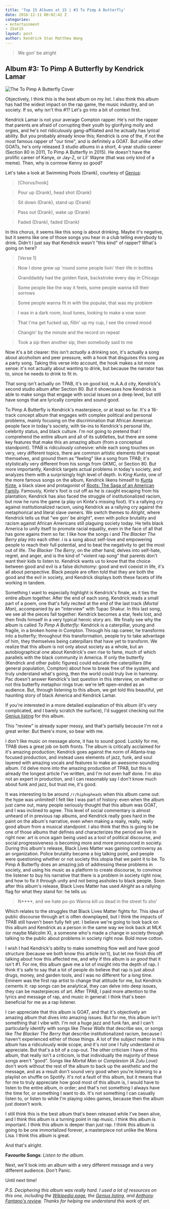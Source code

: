 ```yaml
---
title: 'Top 15 Albums at 15 | #3 To Pimp A Butterfly'
date: 2016-12-11 00:02:42 Z
categories:
- entertainment
- 15at15
layout: post
author: Kendrick Stan Matthew Wang
---
```


> We gon' be alright

## Album #3: To Pimp A Butterfly by Kendrick Lamar

![The To Pimp A Butterfly Cover]({{site.baseurl}}/img/albums/to-pimp-a-butterfly.jpg)

Objectively, I think this is the best album on my list. I also think this album has had the widest impact on the rap game, the music industry, and on society. If so, why isn't this #1? Let's go into a bit of context first.

Kendrick Lamar is not your average Compton rapper. He's not the rapper that parents are afraid of corrupting their youth by glorifying molly and orgies, and he's not ridiculously gang-affiliated and he actually has lyrical ability. But you probably already know this; Kendrick is one of the, if not the most famous rapper of "our time", and is definitely a GOAT. But unlike other GOATs, he's only released 3 studio albums in a short, 4-year studio career (Section 80 in 2011, To Pimp A Butterfly in 2015). He doesn't have the prolific career of Kanye, or Jay-Z, or Lil' Wayne (that was only kind of a meme). Then, why is cornrow Kenny so good?

Let's take a look at Swimming Pools (Drank), courtesy of [Genius](http://genius.com/Kendrick-lamar-swimming-pools-drank-lyrics):

> [Chorus/hook]

> Pour up (Drank), head shot (Drank)

> Sit down (Drank), stand up (Drank)

> Pass out (Drank), wake up (Drank)

> Faded (Drank), faded (Drank)

In this chorus, it seems like this song is about drinking. Maybe it's negative, but it seems like one of those songs you hear in a club telling everybody to drink. Didn't I just say that Kendrick wasn't "this kind" of rapper? What's going on here?

> [Verse 1]

> Now I done grew up 'round some people livin' their life in bottles

> Granddaddy had the golden flask, backstroke every day in Chicago

> Some people like the way it feels, some people wanna kill their sorrows

> Some people wanna fit in with the popular, that was my problem

> I was in a dark room, loud tunes, looking to make a vow soon

> That I'ma get fucked up, fillin' up my cup, I see the crowd mood

> Changin' by the minute and the record on repeat

> Took a sip then another sip, then somebody said to me

Now it's a bit clearer: this isn't *actually* a drinking son, it's actually a song about alcoholism and peer pressure, with a hook that disguises this song as a party song. Taking this verse into account, the hook makes a lot more sense: it's not actually about wanting to drink, but because the narrator has to, since he needs to drink to fit in.

That song isn't actually on TPAB, it's on good kid, m.A.A.d city, Kendrick's second studio album after Section 80. But it showcases how Kendrick is able to make songs that engage with social issues on a deep level, but still have songs that are lyrically complex and sound good.

To Pimp A Butterfly is Kendrick's masterpiece, or at least so far. It's a 16-track concept album that engages with complex political and personal problems, mainly focusing on the discrimination that African American people face in today's society, with tie-ins to Kendrick's personal life, celebrity status, and black culture. I'm not going to pretend that I comprehend the entire album and all of its subtleties, but there are some key features that make this an amazing album (from a conceptual standpoint). TPAB is ridiculously cohesive: while each song touches on very, very different topics, there are common artistic elements that repeat themselves, and ground them as "feeling" like a song from TPAB; it's stylistically very different from his songs from GKMC, or Section 80. But more importantly, Kendrick targets actual problems in today's society, and analyzes them with a surprisingly high level of depth. In *King Kunta*, one of the more famous songs on the album, Kendrick likens himself to [Kunta Kinte](https://en.wikipedia.org/wiki/Kunta_Kinte), a black slave and protagonist of [Roots: The Saga of an American Family](https://en.wikipedia.org/wiki/Roots:_The_Saga_of_an_American_Family). Famously, Kinte's foot is cut off as he is caught escaping from his plantation; Kendrick has also faced the struggle of institutionalized racism, but now he runs the game (a play on Kinte's missing foot). It's a rallying cry against institutionalized racism, using Kendrick as a rallying cry against the metaphorical and literal slave owners. We switch themes to *Alright*, where Kendrick tells us that "we gon' be alright", even with police brutality and racism against African Americans still plaguing society today. He tells black America to unify itself to promote racial equality, even in the face of all that has gone agains them so far. I like how the songs *i* and *The Blacker The Berry* play into each other. *i* is a song about self-love and empowering people to reach their full potential, and to beat the negativity to get the most out of life. *The Blacker The Berry*, on the other hand, delves into self-hate, regret, and anger, and is the kind of "violent rap song" that parents don't want their kids to listen to. Kendrick wants us to know that the choice between good and evil is a false dichotomy: good and evil coexist in life, it's all about perspective. Black people are often told that they are both the good and the evil in society, and Kendrick displays both these facets of life working in tandem.


Something I want to especially highlight is Kendrick's finale, as it ties the entire album together. After the end of each song, Kendrick reads a small part of a poem, one that's fully recited at the end of the last track (*Mortal Man*), accompanied by an "interview" with Tupac Shakur. In this last song, we see all the pieces fall together: Kendrick becomes a star, feels lost, and then finds himself in a very typical heroic story arc. We finally see why the album is called *To Pimp A Butterfly*: Kendrick is a caterpillar, young and fragile, in a broken home in Compton. Through his rap career, he transforms into a butterfly; throughout this transformation, people try to take advantage of him, they themselves being caterpillars that have yet to transform. We realize that this album is not only about society as a whole, but an autobiographical one about Kendrick's own rise to fame, much of which parallels with the black community in America. If only the butterfly (Kendrick and other public figures) could educate the caterpillars (the general population, Compton) about how to break free of the system, and truly understand what's going, then the world could truly live in harmony. Pac doesn't answer Kendrick's last question in this interview, on whether or not this butterfly metaphor rings true: we're left open-ended as an audience. But, through listening to this album, we get told this beautiful, yet haunting story of black America and Kendrick Lamar.

If you're interested in a more detailed explanation of this album (it's very complicated, and I barely scratch the surface), I'd suggest checking out the [Genius listing](http://genius.com/albums/Kendrick-lamar/To-pimp-a-butterfly) for this album.

This "review" is already super messy, and that's partially because I'm not a great writer. But there's more, so bear with me.

I don't like music on message alone, it has to sound good. Luckily for me, TPAB does a great job on both fronts. The album is critically acclaimed for it's amazing production; Kendrick goes against the norm of Atlanta-trap focused production, and instead uses elements of jazz, funk, and soul layered with amazing vocals and features to make an awesome-sounding album. I'd delve more into the amazing production of TPAB, but this is already the longest article I've written, and I'm not even half done. I'm also not an expert in production, and I can reasonably say I don't know much about funk and jazz, but trust me, it's good.

It was interesting to be around `/r/hiphopheads` when this album came out: the hype was unlimited! I felt like I was part of history: even when the album just came out, many people seriously thought that this album was GOAT, and I was inclined to agree. This level of social commentary is almost unheard of in previous rap albums, and Kendrick really goes hard in the paint on the album's narrative, even when making a really, really, really good album from a musical standpoint. I also think that this is going to be one of those albums that defines and characterizes the period we live in right now: art is once again being used as a tool of political discourse, and social progressiveness is becoming more and more pronounced in society. During this album's release, Black Lives Matter was gaining controversy as an organization. Police brutality became a big talking point, and people were questioning whether or not society this utopia that we paint it to be. To Pimp A Butterfly does an amazing job of addressing these problems in society, and using his music as a platform to create discourse, to convince the listener to buy his narrative that there is a problem in society right now, and how to fix it through unity and not being assholes to black people. Soon after this album's release, Black Lives Matter has used *Alright* as a rallying flag for what they stand for: he tells us:

> N****, and we hate po-po
> Wanna kill us dead in the street fo sho'

Which relates to the struggles that Black Lives Matter fights for. This idea of public discourse through art is often downplayed, but I think the impacts of TPAB still haven't been fully felt yet. I believe we're going to look back on this album and Kendrick as a person in the same way we look back at MLK (or maybe Malcolm X), a someone who's made a change in society through talking to the public about problems in society right now. Bold move cotton.

I wish I had Kendrick's ability to make something flow well and have good structure (because we both know this article isn't), but let me finish this off talking about how this affected me, and why if this album is *so good* that it isn't #1. For me, this album gave me a lot of insight into the depth of rap. I think it's safe to say that a lot of people do believe that rap is just about drugs, money, and garden tools, and I was no different for a long time. Eminem was the first rap artist to change that attitude for me, but Kendrick cements it: rap songs can be analytical, they can delve into deep issues, they can be masterpieces of art. After TPAB, I paid more attention to the lyrics and message of rap, and music in general: I think that's been beneficial for me as a rap listener.

I can appreciate that this album is GOAT, and that it's objectively an amazing album that dives into amazing issues. But for me, this album isn't something that I vibe with. I'm not a huge jazz and funk fan, and I can't particularly identify with songs like *These Walls* that describe sex, or songs like *The Blacker The Berry* that describe institutionalized racism, because I haven't experienced either of those things. A lot of the subject matter in this album has a ridiculously wide scope, and it's not one I fully understand or appreciate. But that's a bit of a cop-out. The other criticism I have of this album, that really isn't a criticism, is that individually the majority of these songs aren't "good". Songs like *Mortal Man* or *Complexion (A Zulu Love)* don't work without the rest of the album to back up the aesthetic and the message, and as a result don't sound very good when you're listening to a playlist on shuffle on Spotify. It's not a fault of this album, but it means that for me to truly appreciate how good most of this album is, I would have to listen to the entire album, in order; and that's not something I always have the time for, or something I want to do. It's not something I can casually listen to, or listen to while I'm playing video games, because then the album just doesn't work.

I still think this is the best album that's been released while I've been alive, and I think this album is a turning point in rap music. I think this album is important. I think this album is deeper than just rap. I think this album is going to be one immortalized forever, a masterpiece not unlike the Mona Lisa. I think this album is great.

And that's alright.


**Favourite Songs**: *Listen to the album.*

Next, we'll look into an album with a very different message and a very different audience. Don't Panic.

Until next time!

*P.S. Deciphering this album was really hard. I used a lot of resources on this one, including the [Wikipedia page](https://en.wikipedia.org/wiki/To_Pimp_a_Butterfly), the [Genius listing](http://genius.com/albums/Kendrick-lamar/To-pimp-a-butterfly), and [Anthony Fantano's review](https://youtu.be/qTmHuavOXNg). Thanks for helping me understand this work of art.*
